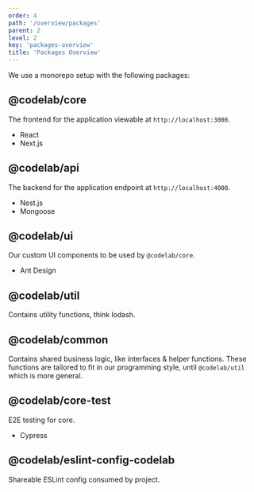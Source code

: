 ```yaml
---
order: 4
path: '/overview/packages'
parent: 2
level: 2
key: 'packages-overview'
title: 'Packages Overview'
---
```


We use a monorepo setup with the following packages:

## @codelab/core

The frontend for the application viewable at `http://localhost:3000`.

- React
- Next.js

## @codelab/api

The backend for the application endpoint at `http://localhost:4000`.

- Nest.js
- Mongoose

## @codelab/ui

Our custom UI components to be used by `@codelab/core`.

- Ant Design

## @codelab/util

Contains utility functions, think lodash.

## @codelab/common

Contains shared business logic, like interfaces & helper functions. These functions are tailored to fit in our programming style, until `@codelab/util` which is more general.

## @codelab/core-test

E2E testing for core.

- Cypress

## @codelab/eslint-config-codelab

Shareable ESLint config consumed by project.
